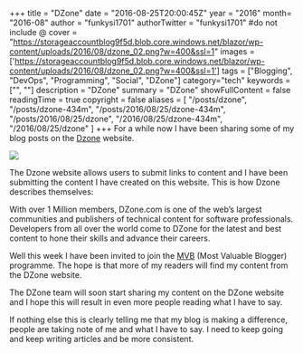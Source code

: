 +++
title = "DZone"
date = "2016-08-25T20:00:45Z"
year = "2016"
month= "2016-08"
author = "funkysi1701"
authorTwitter = "funkysi1701" #do not include @
cover = "https://storageaccountblog9f5d.blob.core.windows.net/blazor/wp-content/uploads/2016/08/dzone_02.png?w=400&ssl=1"
images = ['https://storageaccountblog9f5d.blob.core.windows.net/blazor/wp-content/uploads/2016/08/dzone_02.png?w=400&ssl=1']
tags = ["Blogging", "DevOps", "Programming", "Social", "DZone"]
category="tech"
keywords = ["", ""]
description =  "DZone"
summary = "DZone"
showFullContent = false
readingTime = true
copyright = false
aliases = [
    "/posts/dzone",
    "/posts/dzone-434m",
    "/posts/2016/08/25/dzone-434m",
    "/posts/2016/08/25/dzone",
    "/2016/08/25/dzone-434m",
    "/2016/08/25/dzone"
]
+++
For a while now I have been sharing some of my blog posts on the [Dzone](https://dzone.com/) website.

![](https://storageaccountblog9f5d.blob.core.windows.net/blazor/wp-content/uploads/2016/08/dzone_02.png?w=400&ssl=1)

The Dzone website allows users to submit links to content and I have been submitting the content I have created on this website. This is how Dzone describes themselves:

  With over 1 Million members, DZone.com is one of the web’s largest communities and publishers of technical content for software professionals. Developers from all over the world come to DZone for the latest and best content to hone their skills and advance their careers.

Well this week I have been invited to join the [MVB](https://dzone.com/pages/mvb) (Most Valuable Blogger) programme. The hope is that more of my readers will find my content from the DZone website.

The DZone team will soon start sharing my content on the DZone website and I hope this will result in even more people reading what I have to say.

If nothing else this is clearly telling me that my blog is making a difference, people are taking note of me and what I have to say. I need to keep going and keep writing articles and be more consistent.